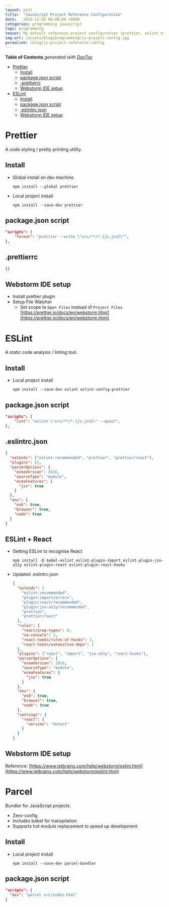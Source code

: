 ```yaml
---
layout: post
title:  "JavaScript Project Reference Configuration"
date:   2019-12-28 00:00:00 +0000   
categories: programming javascript
tags: programming
teaser: My default reference project configuration (prettier, eslint etc) for JS projects 
img-url: /assets/blog/programming/js-project-config.jpg
permalink: /blog/js-project-reference-config
---
```

<!-- START doctoc generated TOC please keep comment here to allow auto update -->
<!-- DON'T EDIT THIS SECTION, INSTEAD RE-RUN doctoc TO UPDATE -->
**Table of Contents**  *generated with [DocToc](https://github.com/thlorenz/doctoc)*

- [Prettier](#prettier)
  - [Install](#install)
  - [package.json script](#packagejson-script)
  - [.prettierrc](#prettierrc)
  - [Webstorm IDE setup](#webstorm-ide-setup)
- [ESLint](#eslint)
  - [Install](#install-1)
  - [package.json script](#packagejson-script-1)
  - [.eslintrc.json](#eslintrcjson)
  - [Webstorm IDE setup](#webstorm-ide-setup-1)

<!-- END doctoc generated TOC please keep comment here to allow auto update -->

# Prettier
A code styling / pretty printing utility.

## Install
* Global install on dev machine
    ```shell script
    npm install --global prettier
    ```
* Local project install
    ```shell script
    npm install --save-dev prettier
    ```  

## package.json script
```json
"scripts": {
    "format": "prettier --write \"src/**/*.{js,jsx}\"",
},
```

## .prettierrc
```json
{}
```  

## Webstorm IDE setup
* Install prettier plugin
* Setup File Watcher
  * Set scope to `Open Files` instead of `Project Files`    
[https://prettier.io/docs/en/webstorm.html](https://prettier.io/docs/en/webstorm.html)

# ESLint
A static code analysis / linting tool.

## Install
* Local project install
    ```shell script
    npm install --save-dev eslint eslint-config-prettier
    ```  
  
## package.json script  
```json
"scripts": {
    "lint": "eslint \"src/**/*.{js,jsx}\" --quiet",
},
```

## .eslintrc.json
```json
{
  "extends": ["eslint:recommended", "prettier", "prettier/react"],
  "plugins": [],
  "parserOptions": {
    "ecmaVersion": 2018,
    "sourceType": "module",
    "ecmaFeatures": {
      "jsx": true
    }
  },
  "env": {
    "es6": true,
    "browser": true,
    "node": true
  }
}
```

## ESLint + React
* Getting ESLint to recognise React
    ```shell script
    npm install -D babel-eslint eslint-plugin-import eslint-plugin-jsx-a11y eslint-plugin-react eslint-plugin-react-hooks
    ```
* Updated .eslintrc.json
    ```json
    {
      "extends": [
        "eslint:recommended",
        "plugin:import/errors",
        "plugin:react/recommended",
        "plugin:jsx-a11y/recommended",
        "prettier",
        "prettier/react"
      ],
      "rules": {
        "react/prop-types": 0,
        "no-console": 1,
        "react-hooks/rules-of-hooks": 2,
        "react-hooks/exhaustive-deps": 1
      },
      "plugins": ["react", "import", "jsx-a11y", "react-hooks"],
      "parserOptions": {
        "ecmaVersion": 2018,
        "sourceType": "module",
        "ecmaFeatures": {
          "jsx": true
        }
      },
      "env": {
        "es6": true,
        "browser": true,
        "node": true
      },
      "settings": {
        "react": {
          "version": "detect"
        }
      }
    }
    ```   

## Webstorm IDE setup
Reference: [https://www.jetbrains.com/help/webstorm/eslint.html](https://www.jetbrains.com/help/webstorm/eslint.html)

# Parcel
Bundler for JavaScript projects.    
* Zero-config
* Includes babel for transpilation
* Supports hot module replacement to speed up development

## Install
* Local project install
    ```shell script
    npm install --save-dev parcel-bundler
    ```
  
## package.json script
```json
"scripts": {
  "dev": "parcel src/index.html"
}    
```
